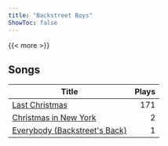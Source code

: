 ```yaml
---
title: "Backstreet Boys"
ShowToc: false
---
```


{{< more >}}

## Songs
Title | Plays 
----- | -----: 
[Last Christmas](/songs/last-christmas) | 171
[Christmas in New York](/songs/christmas-in-new-york) | 2
[Everybody (Backstreet's Back)](/songs/everybody-backstreets-back) | 1

